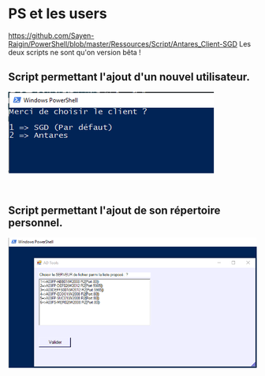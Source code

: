# PS et les users
https://github.com/Sayen-Raigin/PowerShell/blob/master/Ressources/Script/Antares_Client-SGD
Les deux scripts ne sont qu'on version bêta !

## Script permettant l'ajout d'un nouvel utilisateur.

![alt text](../Ressources/IMG/AddAD_NewAccount.png)

<br>

## Script permettant l'ajout de son répertoire personnel.

![alt text](../Ressources/IMG/AddFolder_NewUser.png)
